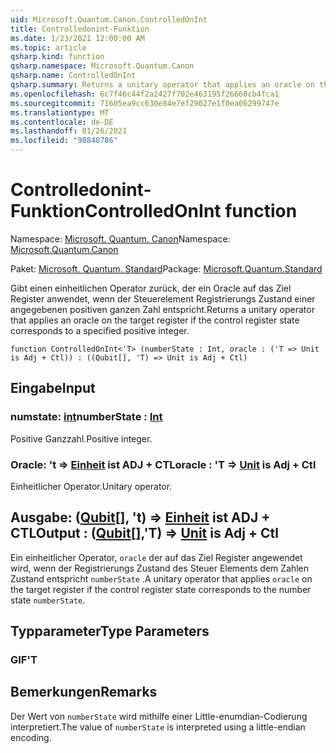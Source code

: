 ```yaml
---
uid: Microsoft.Quantum.Canon.ControlledOnInt
title: Controlledonint-Funktion
ms.date: 1/23/2021 12:00:00 AM
ms.topic: article
qsharp.kind: function
qsharp.namespace: Microsoft.Quantum.Canon
qsharp.name: ControlledOnInt
qsharp.summary: Returns a unitary operator that applies an oracle on the target register if the control register state corresponds to a specified positive integer.
ms.openlocfilehash: 6c7f46c44f2a2427f702e463195f26660cb4fca1
ms.sourcegitcommit: 71605ea9cc630e84e7ef29027e1f0ea06299747e
ms.translationtype: MT
ms.contentlocale: de-DE
ms.lasthandoff: 01/26/2021
ms.locfileid: "98840786"
---
```

# <a name="controlledonint-function"></a><span data-ttu-id="e4ae8-102">Controlledonint-Funktion</span><span class="sxs-lookup"><span data-stu-id="e4ae8-102">ControlledOnInt function</span></span>

<span data-ttu-id="e4ae8-103">Namespace: [Microsoft. Quantum. Canon](xref:Microsoft.Quantum.Canon)</span><span class="sxs-lookup"><span data-stu-id="e4ae8-103">Namespace: [Microsoft.Quantum.Canon](xref:Microsoft.Quantum.Canon)</span></span>

<span data-ttu-id="e4ae8-104">Paket: [Microsoft. Quantum. Standard](https://nuget.org/packages/Microsoft.Quantum.Standard)</span><span class="sxs-lookup"><span data-stu-id="e4ae8-104">Package: [Microsoft.Quantum.Standard](https://nuget.org/packages/Microsoft.Quantum.Standard)</span></span>


<span data-ttu-id="e4ae8-105">Gibt einen einheitlichen Operator zurück, der ein Oracle auf das Ziel Register anwendet, wenn der Steuerelement Registrierungs Zustand einer angegebenen positiven ganzen Zahl entspricht.</span><span class="sxs-lookup"><span data-stu-id="e4ae8-105">Returns a unitary operator that applies an oracle on the target register if the control register state corresponds to a specified positive integer.</span></span>

```qsharp
function ControlledOnInt<'T> (numberState : Int, oracle : ('T => Unit is Adj + Ctl)) : ((Qubit[], 'T) => Unit is Adj + Ctl)
```


## <a name="input"></a><span data-ttu-id="e4ae8-106">Eingabe</span><span class="sxs-lookup"><span data-stu-id="e4ae8-106">Input</span></span>

### <a name="numberstate--int"></a><span data-ttu-id="e4ae8-107">numstate: [int](xref:microsoft.quantum.lang-ref.int)</span><span class="sxs-lookup"><span data-stu-id="e4ae8-107">numberState : [Int](xref:microsoft.quantum.lang-ref.int)</span></span>

<span data-ttu-id="e4ae8-108">Positive Ganzzahl.</span><span class="sxs-lookup"><span data-stu-id="e4ae8-108">Positive integer.</span></span>


### <a name="oracle--t--unit--is-adj--ctl"></a><span data-ttu-id="e4ae8-109">Oracle: 't => [Einheit](xref:microsoft.quantum.lang-ref.unit)  ist ADJ + CTL</span><span class="sxs-lookup"><span data-stu-id="e4ae8-109">oracle : 'T => [Unit](xref:microsoft.quantum.lang-ref.unit)  is Adj + Ctl</span></span>

<span data-ttu-id="e4ae8-110">Einheitlicher Operator.</span><span class="sxs-lookup"><span data-stu-id="e4ae8-110">Unitary operator.</span></span>



## <a name="output--qubitt--unit--is-adj--ctl"></a><span data-ttu-id="e4ae8-111">Ausgabe: ([Qubit](xref:microsoft.quantum.lang-ref.qubit)[], 't) => [Einheit](xref:microsoft.quantum.lang-ref.unit)  ist ADJ + CTL</span><span class="sxs-lookup"><span data-stu-id="e4ae8-111">Output : ([Qubit](xref:microsoft.quantum.lang-ref.qubit)[],'T) => [Unit](xref:microsoft.quantum.lang-ref.unit)  is Adj + Ctl</span></span>

<span data-ttu-id="e4ae8-112">Ein einheitlicher Operator, `oracle` der auf das Ziel Register angewendet wird, wenn der Registrierungs Zustand des Steuer Elements dem Zahlen Zustand entspricht `numberState` .</span><span class="sxs-lookup"><span data-stu-id="e4ae8-112">A unitary operator that applies `oracle` on the target register if the control register state corresponds to the number state `numberState`.</span></span>

## <a name="type-parameters"></a><span data-ttu-id="e4ae8-113">Typparameter</span><span class="sxs-lookup"><span data-stu-id="e4ae8-113">Type Parameters</span></span>

### <a name="t"></a><span data-ttu-id="e4ae8-114">GIF</span><span class="sxs-lookup"><span data-stu-id="e4ae8-114">'T</span></span>



## <a name="remarks"></a><span data-ttu-id="e4ae8-115">Bemerkungen</span><span class="sxs-lookup"><span data-stu-id="e4ae8-115">Remarks</span></span>

<span data-ttu-id="e4ae8-116">Der Wert von `numberState` wird mithilfe einer Little-enumdian-Codierung interpretiert.</span><span class="sxs-lookup"><span data-stu-id="e4ae8-116">The value of `numberState` is interpreted using a little-endian encoding.</span></span>